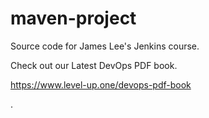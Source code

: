 # maven-project
Source code for James Lee's Jenkins course.

Check out our Latest DevOps PDF book.

https://www.level-up.one/devops-pdf-book

.
